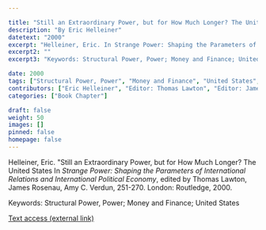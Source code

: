 ```yaml
---

title: "Still an Extraordinary Power, but for How Much Longer? The United States in World Finance"
description: "By Eric Helleiner"
datetext: "2000"
excerpt: "Helleiner, Eric. In Strange Power: Shaping the Parameters of International Relations and International Political Economy, edited by Thomas Lawton, James Rosenau, Amy C. Verdun, 251-270. London: Routledge, 2000."
excerpt2: ""
excerpt3: "Keywords: Structural Power, Power; Money and Finance; United States"

date: 2000
tags: ["Structural Power, Power", "Money and Finance", "United States", "Strange-Influenced Works", "2000's"]
contributors: ["Eric Helleiner", "Editor: Thomas Lawton", "Editor: James Rosenau", "Editor: Amy C. Verdun"]
categories: ["Book Chapter"]

draft: false
weight: 50
images: []
pinned: false
homepage: false
---
```


Helleiner, Eric. "Still an Extraordinary Power, but for How Much Longer? The United States In *Strange Power: Shaping the Parameters of International Relations and International Political Economy*, edited by Thomas Lawton, James Rosenau, Amy C. Verdun, 251-270. London: Routledge, 2000.

Keywords: Structural Power, Power; Money and Finance; United States

[Text access (external link)](https://www.worldcat.org/title/1022846081)
